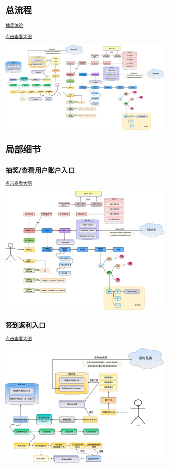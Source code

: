 # 总流程
[抽奖体验](https://lucky.xyfv.cn/?userId=fuming&activityId=100301)

<a href="/assets/all.png" target="_blank">
点击查看大图
</a>

![总流程](img/all.png)

# 局部细节

## 抽奖/查看用户账户入口

<a href="/assets/raffle-account.png" target="_blank">
点击查看大图
</a>

![抽奖:查看用户账户](img/raffle-account.png)

## 签到返利入口

<a href="/assets/earn.png" target="_blank">
点击查看大图
</a>

![签到返利](img/earn.png)

